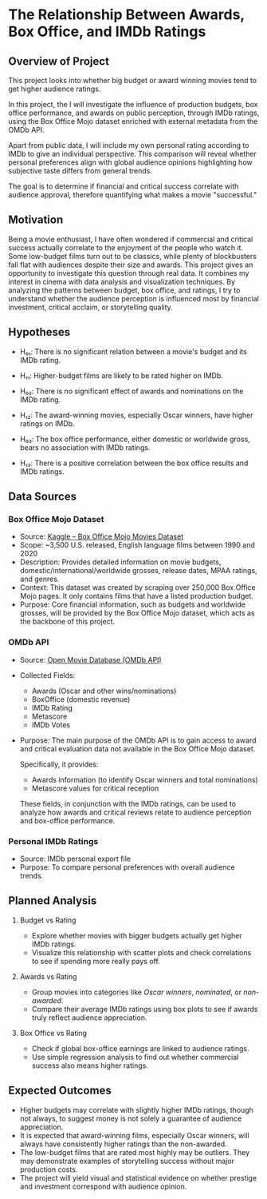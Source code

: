 # The Relationship Between Awards, Box Office, and IMDb Ratings

## Overview of Project

This project looks into whether big budget or award winning movies tend to get higher audience ratings.

In this project, the I will investigate the influence of production budgets, box office performance, and awards on public perception, through IMDb ratings, using the Box Office Mojo dataset enriched with external metadata from the OMDb API.

Apart from public data, I will include my own personal rating according to IMDb to give an individual perspective.
This comparison will reveal whether personal preferences align with global audience opinions highlighting how subjective taste differs from general trends.

The goal is to determine if financial and critical success correlate with audience approval, therefore quantifying what makes a movie "successful."

## Motivation

Being a movie enthusiast, I have often wondered if commercial and critical success actually correlate to the enjoyment of the people who watch it.
Some low-budget films turn out to be classics, while plenty of blockbusters fall flat with audiences despite their size and awards.
This project gives an opportunity to investigate this question through real data. It combines my interest in cinema with data analysis and visualization techniques.
By analyzing the patterns between budget, box office, and ratings, I try to understand whether the audience perception is influenced most by financial investment, critical acclaim, or storytelling quality.

## Hypotheses

* H₀₁: There is no significant relation between a movie's budget and its IMDb rating.

* H₁₁: Higher-budget films are likely to be rated higher on IMDb.

* H₀₂: There is no significant effect of awards and nominations on the IMDb rating.

* H₁₂: The award-winning movies, especially Oscar winners, have higher ratings on IMDb.

* H₀₃: The box office performance, either domestic or worldwide gross, bears no association with IMDb ratings.

* H₁₃: There is a positive correlation between the box office results and IMDb ratings.

## Data Sources

### Box Office Mojo Dataset

* Source: [Kaggle – Box Office Mojo Movies Dataset](https://www.kaggle.com/datasets/igorkirko/wwwboxofficemojocom-movies-with-budget-listed)
* Scope: ~3,500 U.S. released, English language films between 1990 and 2020
* Description: Provides detailed information on movie budgets, domestic/international/worldwide grosses, release dates, MPAA ratings, and genres.
* Context:
  This dataset was created by scraping over 250,000 Box Office Mojo pages. It only contains films that have a listed production budget.
* Purpose:
  Core financial information, such as budgets and worldwide grosses, will be provided by the Box Office Mojo dataset, which acts as the backbone of this project.

### OMDb API

* Source: [Open Movie Database (OMDb API)](https://www.omdbapi.com/)
* Collected Fields:
  * Awards (Oscar and other wins/nominations)
  * BoxOffice (domestic revenue)
  * IMDb Rating
  * Metascore
  * IMDb Votes
* Purpose:
  The main purpose of the OMDb API is to gain access to award and critical evaluation data not available in the Box Office Mojo dataset.
  
  Specifically, it provides:
  * Awards information (to identify Oscar winners and total nominations)
  * Metascore values for critical reception

  These fields, in conjunction with the IMDb ratings, can be used to analyze how awards and critical reviews relate to audience perception and box-office performance.

### Personal IMDb Ratings

* Source: IMDb personal export file
* Purpose: To compare personal preferences with overall audience trends.

## Planned Analysis

1. Budget vs Rating

   * Explore whether movies with bigger budgets actually get higher IMDb ratings.  
   * Visualize this relationship with scatter plots and check correlations to see if spending more really pays off.

2. Awards vs Rating

   * Group movies into categories like *Oscar winners*, *nominated*, or *non-awarded*.  
   * Compare their average IMDb ratings using box plots to see if awards truly reflect audience appreciation.

3. Box Office vs Rating

   * Check if global box-office earnings are linked to audience ratings.  
   * Use simple regression analysis to find out whether commercial success also means higher ratings.


## Expected Outcomes

* Higher budgets may correlate with slightly higher IMDb ratings, though not always, to suggest money is not solely a guarantee of audience appreciation.
* It is expected that award-winning films, especially Oscar winners, will always have consistently higher ratings than the non-awarded.
* The low-budget films that are rated most highly may be outliers. They may demonstrate examples of storytelling success without major production costs.
* The project will yield visual and statistical evidence on whether prestige and investment correspond with audience opinion.

